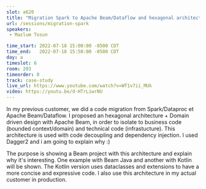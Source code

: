 ```yaml
---
slot: a620
title: "Migration Spark to Apache Beam/Dataflow and hexagonal architecture + DDD"
url: /sessions/migration-spark
speakers:
 - Mazlum Tosun

time_start: 2022-07-18 15:00:00 -0500 CDT
time_end:   2022-07-18 15:50:00 -0500 CDT
day: a
timeslot: 6
room: 203
timeorder: 0
track: case-study
live_url: https://www.youtube.com/watch?v=WT1v7ii_MUk
video: https://youtu.be/d-HTrLiwrNU
---
```


In my previous customer, we did a code migration from Spark/Dataproc et Apache Beam/Dataflow. I proposed an hexagonal architecture + Domain driven design with Apache Beam, in order to isolate to business code (bounded context/domain) and technical code (infrastucture). This architecture is used with code decoupling and dependency injection. I used Dagger2 and i am going to explain why :)

The purpose is showing a Beam project with this architecture and explain why it's interesting. One example with Beam Java and another with Kotlin will be shown. The Kotlin version uses dataclasses and extensions to have a more concise and expressive code. I also use this architecture in my actual customer in production.
